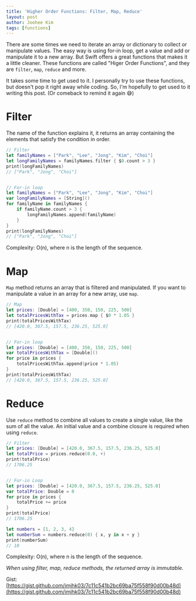 ```yaml
---
title: 'Higher Order Functions: Filter, Map, Reduce'
layout: post
author: Joohee Kim
tags: [functions]
---
```


There are some times we need to iterate an array or dictionary to collect or manipulate values. The easy way is using for-in loop, get a value and add or manipulate it to a new array. But Swift offers a great functions that makes it a little cleaner. These functions are called "Higer Order Functions", and they are `filter`, `map`, `reduce` and more.

It takes some time to get used to it. I personally try to use these functions, but doesn't pop it right away while coding. So, I'm hopefully to get used to it writing this post. (Or comeback to remind it again 😅)

# Filter

The name of the function explains it, it returns an array containing the elements that satisfy the condition in order.

```swift
// Filter
let familyNames = ["Park", "Lee", "Jong", "Kim", "Choi"]
let longFamilyNames = familyNames.filter { $0.count > 3 }
print(longFamilyNames)
// ["Park", "Jong", "Choi"]


// For-in loop
let familyNames = ["Park", "Lee", "Jong", "Kim", "Choi"]
var longFamilyNames = [String]()
for familyName in familyNames {
    if familyName.count > 3 {
        longFamilyNames.append(familyName)
    }
}
print(longFamilyNames)
// ["Park", "Jong", "Choi"]
```

Complexity: O(n), where n is the length of the sequence.

# Map

`Map` method returns an array that is filtered and manipulated. If you want to manipulate a value in an array for a new array, use `map`.

```swift
// Map
let prices: [Double] = [400, 350, 150, 225, 500]
let totalPricesWithTax = prices.map { $0 * 1.05 }
print(totalPricesWithTax)
// [420.0, 367.5, 157.5, 236.25, 525.0]


// For-in loop
let prices: [Double] = [400, 350, 150, 225, 500]
var totalPricesWithTax = [Double]()
for price in prices {
    totalPricesWithTax.append(price * 1.05)
}
print(totalPricesWithTax)
// [420.0, 367.5, 157.5, 236.25, 525.0]
```

# Reduce

Use `reduce` method to combine all values to create a single value, like the sum of all the value. An initial value and a combine closure is required when using `reduce`.

```swift
// Filter
let prices: [Double] = [420.0, 367.5, 157.5, 236.25, 525.0]
let totalPrice = prices.reduce(0.0, +)
print(totalPrice)
// 1706.25


// For-in Loop
let prices: [Double] = [420.0, 367.5, 157.5, 236.25, 525.0]
var totalPrice: Double = 0
for price in prices {
    totalPrice += price
}
print(totalPrice)
// 1706.25
```

```swift
let numbers = [1, 2, 3, 4]
let numberSum = numbers.reduce(0) { x, y in x + y }
print(numberSum)
// 10
```

Complexity: O(n), where n is the length of the sequence.

*When using filter, map, reduce methods, the returned array is immutable.*

Gist: [https://gist.github.com/imjhk03/7c11c541b2bc69ba75f558f90d00b48d](https://gist.github.com/imjhk03/7c11c541b2bc69ba75f558f90d00b48d)